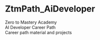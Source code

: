 # ZtmPath_AiDeveloper
Zero to Mastery Academy  
AI Developer Career Path  
Career path material and projects
